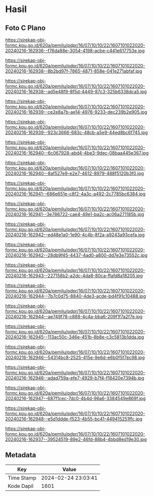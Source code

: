 # Hasil

## Foto C Plano

https://sirekap-obj-formc.kpu.go.id/620a/pemilu/pdpr/16/07/10/10/22/1607101022020-20240216-162936--f76da88e-3054-4198-acbe-c441e617753e.jpg

https://sirekap-obj-formc.kpu.go.id/620a/pemilu/pdpr/16/07/10/10/22/1607101022020-20240216-162938--8b2bd97f-7865-4871-858e-041e271abfaf.jpg

https://sirekap-obj-formc.kpu.go.id/620a/pemilu/pdpr/16/07/10/10/22/1607101022020-20240216-162938--ad5e48f9-8f5d-4449-87c3-325b6338dca5.jpg

https://sirekap-obj-formc.kpu.go.id/620a/pemilu/pdpr/16/07/10/10/22/1607101022020-20240216-162939--ce2e8a7b-ae14-4976-9233-dec239b2e905.jpg

https://sirekap-obj-formc.kpu.go.id/620a/pemilu/pdpr/16/07/10/10/22/1607101022020-20240216-162939--923c3666-683c-48cb-a5e9-44ed8bc6f745.jpg

https://sirekap-obj-formc.kpu.go.id/620a/pemilu/pdpr/16/07/10/10/22/1607101022020-20240216-162940--6c067928-abd4-4be3-9dec-08baa445e367.jpg

https://sirekap-obj-formc.kpu.go.id/620a/pemilu/pdpr/16/07/10/10/22/1607101022020-20240216-162940--8af527e9-e2e7-4612-8979-488f5120b3f0.jpg

https://sirekap-obj-formc.kpu.go.id/620a/pemilu/pdpr/16/07/10/10/22/1607101022020-20240216-162941--686e651e-c8f2-4a3c-a492-2c7785bc6384.jpg

https://sirekap-obj-formc.kpu.go.id/620a/pemilu/pdpr/16/07/10/10/22/1607101022020-20240216-162941--3e786722-cae4-49e1-ba2c-ac06a271185b.jpg

https://sirekap-obj-formc.kpu.go.id/620a/pemilu/pdpr/16/07/10/10/22/1607101022020-20240216-162942--ed48e1a0-1e90-4c4b-8f2a-a9243a93cefa.jpg

https://sirekap-obj-formc.kpu.go.id/620a/pemilu/pdpr/16/07/10/10/22/1607101022020-20240216-162942--28db9f45-4437-4ad0-a800-dd7e3e73552c.jpg

https://sirekap-obj-formc.kpu.go.id/620a/pemilu/pdpr/16/07/10/10/22/1607101022020-20240216-162943--227158b2-a2dc-4da8-80ca-ffafd8a18205.jpg

https://sirekap-obj-formc.kpu.go.id/620a/pemilu/pdpr/16/07/10/10/22/1607101022020-20240216-162944--7b7c0d75-8840-4de3-acde-bd4f91c10488.jpg

https://sirekap-obj-formc.kpu.go.id/620a/pemilu/pdpr/16/07/10/10/22/1607101022020-20240216-162944--ae749f78-c888-4c4a-bba6-209f1f7a2f7e.jpg

https://sirekap-obj-formc.kpu.go.id/620a/pemilu/pdpr/16/07/10/10/22/1607101022020-20240216-162945--113ac50c-346e-451b-8b8e-c3c5813b1dda.jpg

https://sirekap-obj-formc.kpu.go.id/620a/pemilu/pdpr/16/07/10/10/22/1607101022020-20240216-162946--54314bc8-2525-415e-9e6d-e6b0f5f7ec98.jpg

https://sirekap-obj-formc.kpu.go.id/620a/pemilu/pdpr/16/07/10/10/22/1607101022020-20240216-162946--adad759a-efe7-4929-b7f4-f18420e7394b.jpg

https://sirekap-obj-formc.kpu.go.id/620a/pemilu/pdpr/16/07/10/10/22/1607101022020-20240216-162947--687f1cec-7dc0-4b4d-96a6-3384549e869f.jpg

https://sirekap-obj-formc.kpu.go.id/620a/pemilu/pdpr/16/07/10/10/22/1607101022020-20240216-162948--e5d1ddde-f523-4b55-bc41-449415251ffc.jpg

https://sirekap-obj-formc.kpu.go.id/620a/pemilu/pdpr/16/07/10/10/22/1607101022020-20240216-162937--39524519-89e2-46fd-88b4-4bbd8ed19e30.jpg


## Metadata

| Key        | Value               |
| ---------- | ------------------- |
| Time Stamp | 2024-02-24 23:03:41 |
| Kode Dapil | 1601                |



